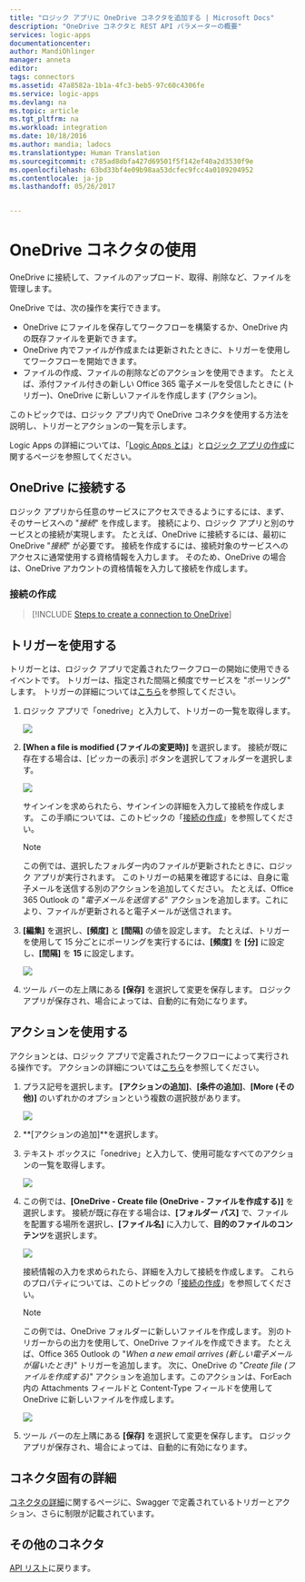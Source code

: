 ```yaml
---
title: "ロジック アプリに OneDrive コネクタを追加する | Microsoft Docs"
description: "OneDrive コネクタと REST API パラメーターの概要"
services: logic-apps
documentationcenter: 
author: MandiOhlinger
manager: anneta
editor: 
tags: connectors
ms.assetid: 47a8582a-1b1a-4fc3-beb5-97c60c4306fe
ms.service: logic-apps
ms.devlang: na
ms.topic: article
ms.tgt_pltfrm: na
ms.workload: integration
ms.date: 10/18/2016
ms.author: mandia; ladocs
ms.translationtype: Human Translation
ms.sourcegitcommit: c785ad8dbfa427d69501f5f142ef40a2d3530f9e
ms.openlocfilehash: 63bd33bf4e09b98aa53dcfec9fcc4a0109204952
ms.contentlocale: ja-jp
ms.lasthandoff: 05/26/2017


---
```

# <a name="get-started-with-the-onedrive-connector"></a>OneDrive コネクタの使用
OneDrive に接続して、ファイルのアップロード、取得、削除など、ファイルを管理します。 

OneDrive では、次の操作を実行できます。 

* OneDrive にファイルを保存してワークフローを構築するか、OneDrive 内の既存ファイルを更新できます。 
* OneDrive 内でファイルが作成または更新されたときに、トリガーを使用してワークフローを開始できます。
* ファイルの作成、ファイルの削除などのアクションを使用できます。 たとえば、添付ファイル付きの新しい Office 365 電子メールを受信したときに (トリガー)、OneDrive に新しいファイルを作成します (アクション)。

このトピックでは、ロジック アプリ内で OneDrive コネクタを使用する方法を説明し、トリガーとアクションの一覧を示します。

Logic Apps の詳細については、「[Logic Apps とは](../logic-apps/logic-apps-what-are-logic-apps.md)」と[ロジック アプリの作成](../logic-apps/logic-apps-create-a-logic-app.md)に関するページを参照してください。

## <a name="connect-to-onedrive"></a>OneDrive に接続する
ロジック アプリから任意のサービスにアクセスできるようにするには、まず、そのサービスへの "*接続*" を作成します。 接続により、ロジック アプリと別のサービスとの接続が実現します。 たとえば、OneDrive に接続するには、最初に OneDrive "*接続*" が必要です。 接続を作成するには、接続対象のサービスへのアクセスに通常使用する資格情報を入力します。 そのため、OneDrive の場合は、OneDrive アカウントの資格情報を入力して接続を作成します。

### <a name="create-the-connection"></a>接続の作成
> [!INCLUDE [Steps to create a connection to OneDrive](../../includes/connectors-create-api-onedrive.md)]
> 
> 

## <a name="use-a-trigger"></a>トリガーを使用する
トリガーとは、ロジック アプリで定義されたワークフローの開始に使用できるイベントです。 トリガーは、指定された間隔と頻度でサービスを "ポーリング" します。 トリガーの詳細については[こちら](../logic-apps/logic-apps-what-are-logic-apps.md#logic-app-concepts)を参照してください。

1. ロジック アプリで「onedrive」と入力して、トリガーの一覧を取得します。  
   
    ![](./media/connectors-create-api-onedrive/onedrive-1.png)
2. **[When a file is modified (ファイルの変更時)]** を選択します。 接続が既に存在する場合は、[ピッカーの表示] ボタンを選択してフォルダーを選択します。
   
    ![](./media/connectors-create-api-onedrive/sample-folder.png)
   
    サインインを求められたら、サインインの詳細を入力して接続を作成します。 この手順については、このトピックの「[接続の作成](connectors-create-api-onedrive.md#create-the-connection)」を参照してください。 
   
   > [!NOTE]
   > この例では、選択したフォルダー内のファイルが更新されたときに、ロジック アプリが実行されます。 このトリガーの結果を確認するには、自身に電子メールを送信する別のアクションを追加してください。 たとえば、Office 365 Outlook の "*電子メールを送信する*" アクションを追加します。これにより、ファイルが更新されると電子メールが送信されます。 

3. **[編集]** を選択し、**[頻度]** と **[間隔]** の値を設定します。 たとえば、トリガーを使用して 15 分ごとにポーリングを実行するには、**[頻度]** を **[分]** に設定し、**[間隔]** を **15** に設定します。 
   
    ![](./media/connectors-create-api-onedrive/trigger-properties.png)
4. ツール バーの左上隅にある **[保存]** を選択して変更を保存します。 ロジック アプリが保存され、場合によっては、自動的に有効になります。

## <a name="use-an-action"></a>アクションを使用する
アクションとは、ロジック アプリで定義されたワークフローによって実行される操作です。 アクションの詳細については[こちら](../logic-apps/logic-apps-what-are-logic-apps.md#logic-app-concepts)を参照してください。

1. プラス記号を選択します。 **[アクションの追加]**、**[条件の追加]**、**[More (その他)]** のいずれかのオプションという複数の選択肢があります。
   
    ![](./media/connectors-create-api-onedrive/add-action.png)
2. **[アクションの追加]**を選択します。
3. テキスト ボックスに「onedrive」と入力して、使用可能なすべてのアクションの一覧を取得します。
   
    ![](./media/connectors-create-api-onedrive/onedrive-actions.png) 
4. この例では、**[OneDrive - Create file (OneDrive - ファイルを作成する)]** を選択します。 接続が既に存在する場合は、**[フォルダー パス]** で、ファイルを配置する場所を選択し、**[ファイル名]** に入力して、**目的のファイルのコンテンツ**を選択します。  
   
    ![](./media/connectors-create-api-onedrive/sample-action.png)
   
    接続情報の入力を求められたら、詳細を入力して接続を作成します。 これらのプロパティについては、このトピックの「[接続の作成](connectors-create-api-onedrive.md#create-the-connection)」を参照してください。 
   
   > [!NOTE]
   > この例では、OneDrive フォルダーに新しいファイルを作成します。 別のトリガーからの出力を使用して、OneDrive ファイルを作成できます。 たとえば、Office 365 Outlook の "*When a new email arrives (新しい電子メールが届いたとき)*" トリガーを追加します。 次に、OneDrive の "*Create file (ファイルを作成する)*" アクションを追加します。このアクションは、ForEach 内の Attachments フィールドと Content-Type フィールドを使用して OneDrive に新しいファイルを作成します。 
   > 
   > ![](./media/connectors-create-api-onedrive/foreach-action.png)

5. ツール バーの左上隅にある **[保存]** を選択して変更を保存します。 ロジック アプリが保存され、場合によっては、自動的に有効になります。


## <a name="connector-specific-details"></a>コネクタ固有の詳細

[コネクタの詳細](/connectors/onedriveconnector/)に関するページに、Swagger で定義されているトリガーとアクション、さらに制限が記載されています。

## <a name="more-connectors"></a>その他のコネクタ
[API リスト](apis-list.md)に戻ります。
